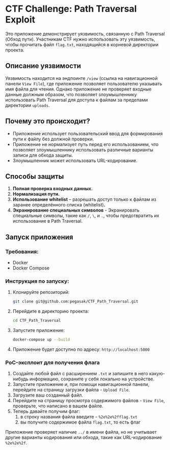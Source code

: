 # CTF Challenge: Path Traversal Exploit
Это приложение демонстрирует уязвимость, связанную с Path Traversal (Обход пути). Участникам CTF нужно использовать эту уязвимость, чтобы прочитать файл `flag.txt`, находящийся в корневой директории проекта.
## Описание уязвимости
Уязвимость находится на эндпоинте `/view` (ссылка на навигационной панели `View File`), где приложение позволяет пользователю указывать имя файла для чтения. Однако приложение не проверяет входные данные должным образом, что позволяет злоумышленнику использовать Path Traversal для доступа к файлам за пределами директории `uploads`.

## Почему это происходит?
- Приложение использует пользовательский ввод для формирования пути к файлу без должной проверки.
- Приложение не нормализует путь перед его использованием, что позволяет злоумышленнику использовать различные варианты записи для обхода защиты.
- Злоумышленник может использовать URL-кодирование.

## Способы защиты
1. **Полная проверка входных данных.**
2. **Нормализация пути.**
3. **Использование whitelist** – разрешать доступ только к файлам из заранее определённого списка (whitelist)**.**
4. **Экранирование специальных символов** - Экранировать специальные символы, такие как `/`, `\`, и `.`, чтобы предотвратить их использование в Path Traversal.

## Запуск приложения
### Требования:
- Docker
- Docker Compose

### Инструкция по запуску:
1. Клонируйте репозиторий:
   ```bash
   git clone git@github.com:pegasak/CTF_Path_Traversal.git
2. Перейдите в директорию проекта:
    ```bash
   cd CTF_Path_Traversal
3. Запустите приложение:
    ```bash
   docker-compose up --build
4. Приложение будет доступно по адресу: `http://localhost:5000`

### PoC-эксплоит для получения флага
1. Создайте любой файл с расширением `.txt` и запишите в него какую-нибудь информацию, сохраните у себя локально на устройстве.
2. Запустите приложение и, при помощи навигационной панели, перейдите на страницу загрузки файла - `Upload File`.
3. Загрузите ваш созданный файл.
4. Перейдите на страницу просмотра содержимого файлов - `View File`, проверьте, что написано в вашем файле.
5. Теперь давайте получим флаг:
   1) в строку названия файла введите - `%2e%2e%2fflag.txt`
   2) вы получите содержимое файла `flag.txt`, то есть флаг

Приложение проверяет наличие `../` в имени файла, но не учитывает другие варианты кодирования или обхода, такие как URL-кодирование `%2e%2e%2f`.
